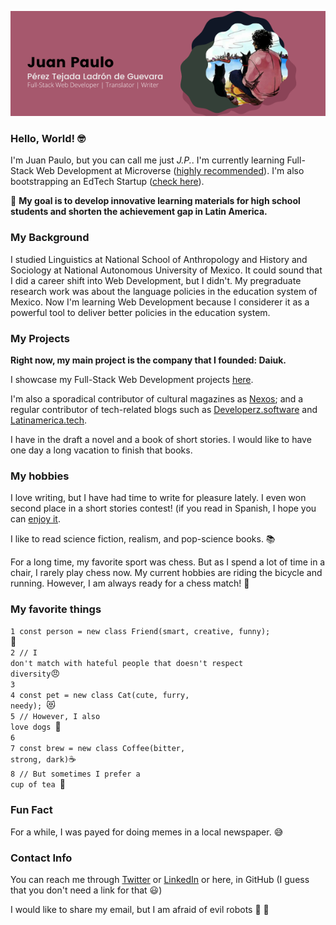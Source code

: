 
<p style="text-align:center"><img src='./addbanner.png'></p>

### Hello, World! :nerd_face:

I'm Juan Paulo, but you can call me just *J.P.*. I'm currently learning Full-Stack Web Development at Microverse ([highly recommended](https://www.microverse.org/?grsf=6h9fw6)). I'm also bootstrapping an EdTech Startup ([check here](https://daiuk.com.mx)). 

:dart: **My goal is to develop innovative learning materials for high school students and shorten the achievement gap in Latin America.**

### My Background

I studied Linguistics at National School of Anthropology and History and Sociology at National Autonomous University of Mexico. It could sound that I did a career shift into Web Development, but I didn't. My pregraduate research work was about the language policies in the education system of Mexico. Now I'm learning Web Development because I considerer it as a powerful tool to deliver better policies in the education system.

### My Projects

**Right now, my main project is the company that I founded: Daiuk.**

I showcase my Full-Stack Web Development projects [here](http://juanpaulo.xyz).

I'm also a sporadical contributor of cultural magazines as [Nexos](https://cultura.nexos.com.mx/author/juan-paulo-perez-tejada/); and a regular contributor of tech-related blogs such as [Developerz.software](http://developez.software) and [Latinamerica.tech](http://latinamerica.tech).

I have in the draft a novel and a book of short stories. I would like to have one day a long vacation to finish that books.

### My hobbies

 I love writing, but I have had time to write for pleasure lately. I even won second place in a short stories contest! (if you read in Spanish, I hope you can [enjoy it](http://www.puntodepartida.unam.mx/index.php/1087-no-0203/1918-0203-la-cronica-como-antidoto-las-batallas-en-xoco-juan-paulo-perez-tejada). 

I like to read science fiction, realism, and pop-science books. 📚

For a long time, my favorite sport was chess. But as I spend a lot of time in a chair, I rarely play chess now. My current hobbies are riding the bicycle and running. However, I am always ready for a chess match!  🦾

### My favorite things

<code>1 const person = new class Friend(smart, creative, funny);            </code>:smiling_face_with_three_hearts:<br> 
<code>2 // I don't match with hateful people that doesn't respect diversity</code>:angry:<br> 
<code>3                                                                     </code><br>
<code>4 const pet = new class Cat(cute, furry, needy);                      </code>:heart_eyes_cat:<br> 
<code>5 // However, I also love dogs                                         </code>:dog:<br>
<code>6                                                    </code><br>
<code>7 const brew = new class Coffee(bitter, strong, dark)</code>:coffee:<br>
<code>8 // But sometimes I prefer a cup of tea </code>:tea:<br>

### Fun Fact

For a while, I was payed for doing memes in a local newspaper. :sweat_smile:

### Contact Info

You can reach me through [Twitter](https://twitter.com/srjuanpapas) or [LinkedIn](ttps://www.linkedin.com/in/juanpaulopereztejada/es-es?originalSubdomain=mx) or here, in GitHub (I guess that you don't need a link for that :smiley:)

I would like to share my email, but I am afraid of evil robots :imp: :robot:

<!--
**Maclenn77/Maclenn77** is a ✨ _special_ ✨ repository because its `README.md` (this file) appears on your GitHub profile.

Here are some ideas to get you started:

- 🔭 I’m currently working on ...
- 🌱 I’m currently learning ...
- 👯 I’m looking to collaborate on ...
- 🤔 I’m looking for help with ...
- 💬 Ask me about ...
- 📫 How to reach me: ...
- 😄 Pronouns: ...
- ⚡ Fun fact: ...
-->
